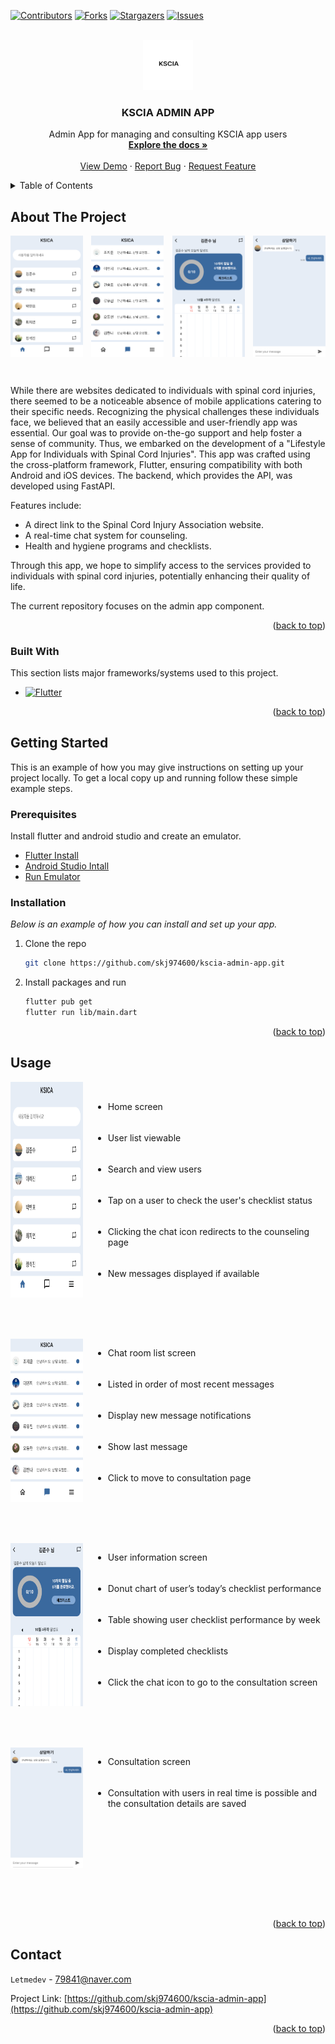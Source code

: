 <a name="readme-top"></a>

[![Contributors][contributors-shield]][contributors-url]
[![Forks][forks-shield]][forks-url]
[![Stargazers][stars-shield]][stars-url]
[![Issues][issues-shield]][issues-url]

<!-- PROJECT LOGO -->
<br />
<div align="center">
  <a href="https://github.com/skj974600/kscia-admin-app">
    <img src="./assets/images/readme/logo.png" alt="Logo" width="80" height="80">
  </a>

  <h3 align="center">KSCIA ADMIN APP</h3>

  <p align="center">
    Admin App for managing and consulting KSCIA app users 
    <br />
    <a href="https://github.com/skj974600/kscia-admin-app"><strong>Explore the docs »</strong></a>
    <br />
    <br />
    <a href="https://github.com/skj974600/kscia-admin-app">View Demo</a>
    ·
    <a href="https://github.com/skj974600/kscia-admin-app/issues">Report Bug</a>
    ·
    <a href="https://github.com/skj974600/kscia-admin-app/issues">Request Feature</a>
  </p>
</div>

<!-- TABLE OF CONTENTS -->
<details>
  <summary>Table of Contents</summary>
  <ol>
    <li>
      <a href="#about-the-project">About The Project</a>
      <ul>
        <li><a href="#built-with">Built With</a></li>
      </ul>
    </li>
    <li>
      <a href="#getting-started">Getting Started</a>
      <ul>
        <li><a href="#prerequisites">Prerequisites</a></li>
        <li><a href="#installation">Installation</a></li>
      </ul>
    </li>
    <li><a href="#usage">Usage</a></li>
    <li><a href="#contact">Contact</a></li>
  </ol>
</details>

<!-- ABOUT THE PROJECT -->

## About The Project

<!-- ![Product Screen Shot][product-screenshot] -->
<div style="display: flex; justify-content: space-between;">
    <img src="./assets/images/readme/product_screen_1.png" alt="Image 1 description" style="width: 23%; margin-right: 2%;">
    <img src="./assets/images/readme/product_screen_2.png" alt="Image 1 description" style="width: 23%; margin-right: 2%;">
    <img src="./assets/images/readme/product_screen_3.png" alt="Image 1 description" style="width: 23%; margin-right: 2%;">
    <img src="./assets/images/readme/product_screen_4.png" alt="Image 1 description" style="width: 23%;">
</div>

&nbsp;

While there are websites dedicated to individuals with spinal cord injuries, there seemed to be a noticeable absence of mobile applications catering to their specific needs. Recognizing the physical challenges these individuals face, we believed that an easily accessible and user-friendly app was essential. Our goal was to provide on-the-go support and help foster a sense of community. Thus, we embarked on the development of a "Lifestyle App for Individuals with Spinal Cord Injuries". This app was crafted using the cross-platform framework, Flutter, ensuring compatibility with both Android and iOS devices. The backend, which provides the API, was developed using FastAPI.

Features include:

- A direct link to the Spinal Cord Injury Association website.
- A real-time chat system for counseling.
- Health and hygiene programs and checklists.

Through this app, we hope to simplify access to the services provided to individuals with spinal cord injuries, potentially enhancing their quality of life.

The current repository focuses on the admin app component.

<p align="right">(<a href="#readme-top">back to top</a>)</p>

### Built With

This section lists major frameworks/systems used to this project.

- [![Flutter][Flutter]][Flutter-url]

<p align="right">(<a href="#readme-top">back to top</a>)</p>

<!-- GETTING STARTED -->

## Getting Started

This is an example of how you may give instructions on setting up your project locally.
To get a local copy up and running follow these simple example steps.

### Prerequisites

Install flutter and android studio and create an emulator.

- [Flutter Install][Flutter-Install-url]
- [Android Studio Intall][Android-Studio-Install-url]
- [Run Emulator][Run-Emulator-url]

### Installation

_Below is an example of how you can install and set up your app._

1. Clone the repo

   ```sh
   git clone https://github.com/skj974600/kscia-admin-app.git
   ```

2. Install packages and run

   ```sh
   flutter pub get
   flutter run lib/main.dart
   ```

<p align="right">(<a href="#readme-top">back to top</a>)</p>

<!-- USAGE EXAMPLES -->

## Usage

<div style="display: flex; margin-bottom: 2rem;">
    <img src="./assets/images/readme/product_screen_1.png" alt="Image 1 description" align="left" style="width: 23%;margin-right:1rem;">
    <div >
      <ul style="display:flex;flex-direction:column;">
        <span>  </span><li style="margin-bottom:1rem;">Home screen</li>
        &nbsp;<li style="margin-bottom:1rem;">User list viewable</li>
        &nbsp;<li style="margin-bottom:1rem;">Search and view users</li>
        &nbsp;<li style="margin-bottom:1rem;">Tap on a user to check the user's checklist status</li>
        &nbsp;<li style="margin-bottom:1rem;">Clicking the chat icon redirects to the counseling page</li>
        &nbsp;<li style="margin-bottom:1rem;">New messages displayed if available</li>
      </ul>
    </div>
</div>
<br clear="left"/>
&nbsp;
<div style="display:flex; margin-bottom:2rem;">
    <img src="./assets/images/readme/product_screen_2.png" alt="Image 1 description" align="left" style="width: 23%;margin-right:1rem;">
    <div>
      <ul style="display:flex;flex-direction:column;">
        <li style="margin-bottom:1rem;">Chat room list screen</li>
        &nbsp;<li style="margin-bottom:1rem;">Listed in order of most recent messages</li>
        &nbsp;<li style="margin-bottom:1rem;">Display new message notifications</li>
        &nbsp;<li style="margin-bottom:1rem;">Show last message</li>
        &nbsp;<li style="margin-bottom:1rem;">Click to move to consultation page</li>
      </ul>
    </div>
</div>
<br clear="left"/>
&nbsp;

<div style="display:flex; margin-bottom:2rem;">
    <img src="./assets/images/readme/product_screen_3.png" alt="Image 1 description" align="left" style="width: 23%;margin-right:1rem;">
    <div>
      <ul style="display:flex;flex-direction:column;">
        <li style="margin-bottom:1rem;">User information screen</li>
        &nbsp;<li style="margin-bottom:1rem;">Donut chart of user’s today’s checklist performance</li>
        &nbsp;<li style="margin-bottom:1rem;">Table showing user checklist performance by week</li>
        &nbsp;<li style="margin-bottom:1rem;">Display completed checklists</li>
        &nbsp;<li style="margin-bottom:1rem;">Click the chat icon to go to the consultation screen</li>
      </ul>
    </div>
</div>
<br clear="left"/>
&nbsp;

<div style="display:flex; margin-bottom:2rem;">
    <img src="./assets/images/readme/product_screen_4.png" alt="Image 1 description" align="left"style="width: 23%;margin-right:1rem;">
    <div>
      <ul style="display:flex;flex-direction:column;">
        <li style="margin-bottom:1rem;">Consultation screen</li>
        &nbsp;<li style="margin-bottom:1rem;">Consultation with users in real time is possible and the consultation details are saved</li>
      </ul>
    </div>
</div>
<br clear="left"/>
&nbsp;

<p align="right">(<a href="#readme-top">back to top</a>)</p>

## Contact

`Letmedev` - <79841@naver.com>

Project Link: [https://github.com/skj974600/kscia-admin-app](https://github.com/skj974600/kscia-admin-app)

<p align="right">(<a href="#readme-top">back to top</a>)</p>

<!-- MARKDOWN LINKS & IMAGES -->

[contributors-shield]: https://img.shields.io/github/contributors/skj974600/kscia-admin-app.svg?style=for-the-badge
[contributors-url]: https://github.com/skj974600/kscia-admin-app/graphs/contributors
[forks-shield]: https://img.shields.io/github/forks/skj974600/kscia-admin-app.svg?style=for-the-badge
[forks-url]: https://github.com/skj974600/kscia-admin-app/network/members
[stars-shield]: https://img.shields.io/github/stars/skj974600/kscia-admin-app.svg?style=for-the-badge
[stars-url]: https://github.com/skj974600/kscia-admin-app/stargazers
[issues-shield]: https://img.shields.io/github/issues/skj974600/kscia-admin-app.svg?style=for-the-badge
[issues-url]: https://github.com/skj974600/kscia-admin-app/issues
[product-screenshot]: images/readme/product_screenshot.png
[Flutter]: https://img.shields.io/badge/Flutter-%2302569B.svg?style=for-the-badge&logo=Flutter&logoColor=white
[Flutter-url]: https://flutter.dev/
[Flutter-install-url]: https://docs.flutter.dev/get-started/install
[Android-Studio-install-url]: https://developer.android.com/studio
[Run-Emulator-url]: https://developer.android.com/studio/run/emulator?hl=en
